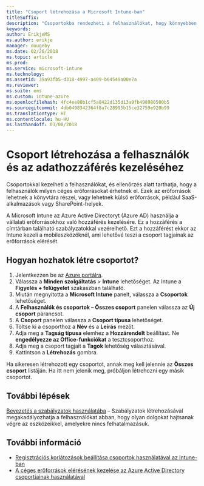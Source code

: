 ```yaml
---
title: "Csoport létrehozása a Microsoft Intune-ban"
titleSuffix: 
description: "Csoportokba rendezheti a felhasználókat, hogy könnyebben kezelhesse a szabályzatokat és az általuk elérhető alkalmazásokat."
keywords: 
author: ErikjeMS
ms.author: erikje
manager: dougeby
ms.date: 02/26/2018
ms.topic: article
ms.prod: 
ms.service: microsoft-intune
ms.technology: 
ms.assetid: 39a93fb5-d318-4997-a409-b64549a00e7a
ms.reviewer: 
ms.suite: ems
ms.custom: intune-azure
ms.openlocfilehash: 4fc4ee80b1cf5a8422d135d13a9fb498980500b5
ms.sourcegitcommit: 4db0498342364f8a7c28995b15ce32759e920b99
ms.translationtype: HT
ms.contentlocale: hu-HU
ms.lasthandoff: 03/08/2018
---
```

# <a name="create-a-group-to-manage-your-users-and-data-access"></a>Csoport létrehozása a felhasználók és az adathozzáférés kezeléséhez

Csoportokkal kezelheti a felhasználókat, és ellenőrzés alatt tarthatja, hogy a felhasználók milyen céges erőforrásokat érhetnek el. Ezek az erőforrások lehetnek a könyvtára részei, vagy lehetnek külső erőforrások, például SaaS-alkalmazások vagy SharePoint-helyek.

A Microsoft Intune az Azure Active Directoryt (Azure AD) használja a vállalati erőforrásokhoz való hozzáférés kezelésére. Ez a hozzáférés a címtárban található szabályzatokkal vezérelhető. Ezt a hozzáférést ekkor az Intune kezeli a mobileszközöknél, ami lehetővé teszi a csoport tagjainak az erőforrások elérését.

## <a name="how-do-i-create-a-group"></a>Hogyan hozhatok létre csoportot?

1. Jelentkezzen be az [Azure portálra](https://portal.azure.com).
2. Válassza a **Minden szolgáltatás** > **Intune** lehetőséget. Az Intune a **Figyelés + felügyelet** szakaszban található.
3. Miután megnyitotta a **Microsoft Intune** panelt, válassza a **Csoportok** lehetőséget.
4. A **Felhasználók és csoportok – Összes csoport** panelen válassza az **Új csoport** parancsot.
5. A **Csoport** panelen válassza a **Csoport típusa** lehetőséget.
5. Töltse ki a csoporthoz a **Név** és a **Leírás** mezőt.
6. Adja meg a **Tagság típusa** elemhez a **Hozzárendelt** beállítást. Ne **engedélyezze az Office-funkciókat** a tesztcsoporthoz.
7. Adja meg a csoport tagjait a **Tagok** lehetőség választásával.
7. Kattintson a **Létrehozás** gombra.

Ha sikeresen létrehozott egy csoportot, annak meg kell jelennie az **Összes csoport** listáján. Ha itt nem jelenik meg, próbáljon létrehozni egy másik csoportot.

## <a name="next-steps"></a>További lépések

[Bevezetés a szabályzatok használatába](get-started-policies.md) – Szabályzatok létrehozásával megakadályozhatja a felhasználókat abban, hogy olyan dolgokat hajtsanak végre az eszközeikkel, amelyekre nincs felhatalmazásuk.

## <a name="learn-more"></a>További információ

* [Regisztrációs korlátozások beállítása csoportok használatával az Intune-ban](groups-add.md)
* [A céges erőforrások elérésének kezelése az Azure Active Directory csoportjainak használatával](https://docs.microsoft.com/azure/active-directory/active-directory-manage-groups)
